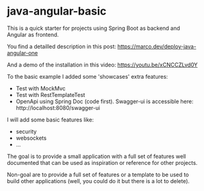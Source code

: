 # java-angular-basic

This is a quick starter for projects using Spring Boot as backend and Angular as frontend.

You find a detailled description in this post:
https://marco.dev/deploy-java-angular-one

And a demo of the installation in this video:
https://youtu.be/xCNCCZLvd0Y

To the basic example I added some 'showcases' extra features:
- Test with MockMvc
- Test with RestTemplateTest
- OpenApi using Spring Doc (code first). Swagger-ui is accessible here: http://localhost:8080/swagger-ui


I will add some basic features like:
- security
- websockets
- ...

The goal is to provide a small application with a full set of features well documented that can be used as inspiration or reference for other projects.

Non-goal are to provide a full set of features or a template to be used to build other applications (well, you could do it but there is a lot to delete).

